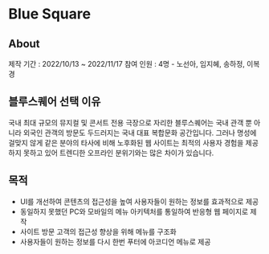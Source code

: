# Blue Square

## About
제작 기간 : 2022/10/13 ~ 2022/11/17 
참여 인원 : 4명 - 노선아, 임지혜, 송하정, 이복경

## 블루스퀘어 선택 이유
국내  최대 규모의 뮤지컬  및 콘서트  전용 극장으로 자리한 블루스퀘어는 국내 관객 뿐 아니라 외국인 관객의 방문도 두드러지는 국내 대표 복합문화 공간입니다. 그러나 명성에 걸맞지 않게 같은 분야의 타사에 비해 노후화된 웹 사이트는 최적의 사용자 경험을 제공하지 못하고 있어 트렌디한 오프라인 분위기와는 많은 차이가 있습니다.

## 목적
- UI를 개선하여 콘텐츠의 접근성을 높여 사용자들이 원하는 정보를 효과적으로 제공
- 동일하지 못했던 PC와 모바일의 메뉴 아키텍처를 통일하여 반응형 웹 페이지로 제작
- 사이트 방문 고객의 접근성 향상을 위해 메뉴를 구조화
- 사용자들이 원하는 정보를 다시 한번 푸터에 아코디언 메뉴로 제공

